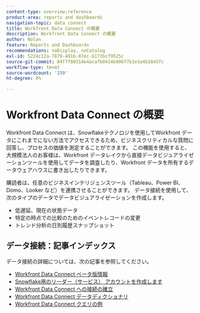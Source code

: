 ```yaml
---
content-type: overview;reference
product-area: reports and dashboards
navigation-topic: data connect
title: Workfront Data Connect の概要
description: Workfront Data Connect の概要
author: Nolan
feature: Reports and Dashboards
recommendations: noDisplay, noCatalog
exl-id: 5224c12a-7879-491b-87ec-6173bcf9525c
source-git-commit: 84f7f80314e4acafb0414b806f7b1e1e4b2845fc
workflow-type: tm+mt
source-wordcount: '159'
ht-degree: 0%

---
```


# Workfront Data Connect の概要

Workfront Data Connect は、Snowflakeテクノロジを使用してWorkfront データにこれまでにない方法でアクセスできるため、ビジネスクリティカルな質問に回答し、プロセスの価値を測定することができます。 この機能を使用すると、大規模法人のお客様は、Workfront データレイクから直接データビジュアライゼーションツールを使用してデータを調査したり、Workfront データを所有するデータウェアハウスに書き出したりできます。

購読者は、任意のビジネスインテリジェンスツール（Tableau、Power BI、Domo、Looker など）を連携させることができます。 データ接続を使用して、次のタイプのデータでデータビジュアライゼーションを作成します。

* 低遅延、現在の状態データ
* 特定の時点での比較のためのイベントレコードの変更
* トレンド分析の日別履歴スナップショット

## データ接続：記事インデックス

データ接続の詳細については、次の記事を参照してください。

* [Workfront Data Connect ベータ版情報](/help/quicksilver/product-announcements/betas/data-lake-beta/data-lake-beta-information.md)
* [Snowflake用のリーダー（サービス） アカウントを作成します](/help/quicksilver/reports-and-dashboards/data-lake/create-a-reader-account.md)
* [Workfront Data Connect への接続の確立](/help/quicksilver/reports-and-dashboards/data-lake/share-data-externally.md)
* [Workfront Data Connect データディクショナリ](/help/quicksilver/reports-and-dashboards/data-lake/data-dictionary.md)
* [Workfront Data Connect クエリの例](/help/quicksilver/reports-and-dashboards/data-lake/basic-query-examples.md)

